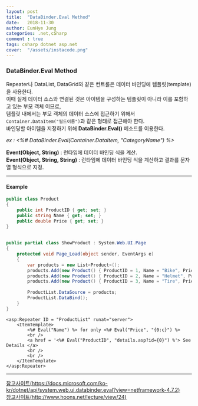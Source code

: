 ```yaml
---
layout: post
title:  "DataBinder.Eval Method"
date:   2018-11-30
author: EunHye Jung
categories: .net,cSharp
comment : true
tags: csharp dotnet asp.net
cover:  "/assets/instacode.png"
---  
```


### DataBinder.Eval Method   
   

Repeater나 DataList, DataGrid와 같은 컨트롤은 데이터 바인딩에 템플릿(template)을 사용한다.  
이때 실제 데이터 소스와 연결된 것은 아이템을 구성하는 템플릿이 아니라 이를 포함하고 있는 부모 객체 이므로,  
템플릿 내에서는 부모 객체의 데이터 소스에 접근하기 위해서 `Container.DataItem("필드이름")`과 같은 형태로 접근해야 한다.  
바인딩할 아이템을 지정하기 위해 <b>DataBinder.Eval()</b> 메소드를 이용한다.  
  
<i>ex : <%# DataBinder.Eval(Container.DataItem, "CategoryName") %> </i>  
       
<b>Event(Object, String)</b> : 런타임에 데이터 바인딩 식을 계산.  
<b>Event(Object, String, String)</b> : 런타임에 데이터 바인딩 식을 계산하고 결과를 문자열 형식으로 지정.   
      
- - -      
    
#### Example   
   
```C# 
public class Product  
{
    public int ProductID { get; set; }
    public string Name { get; set; }
    public double Price { get; set; }
}    
   
   
public partial class ShowProduct : System.Web.UI.Page
{
    protected void Page_Load(object sender, EventArgs e)
    {
        var products = new List<Product>();
        products.Add(new Product() { ProductID = 1, Name = "Bike", Price = 150.00 });
        products.Add(new Product() { ProductID = 2, Name = "Helmet", Price = 19.00 });
        products.Add(new Product() { ProductID = 3, Name = "Tire", Price = 10.00 });
        
        ProductList.DataSource = products;
        ProductList.DataBind();
    }
}
```   
  
```ASP.NET  
<asp:Repeater ID = "ProductList" runat="server">
    <ItemTemplate>
        <%# Eval("Name") %> for only <%# Eval("Price", "{0:c}") %>
        <br />
        <a href = '<%# Eval("ProductID", "details.asp?id={0}") %'> See Details </a>  
        <br />
        <br />
    </ItemTemplate>
</asp:Repeater>
```
     
- - -  
    
[참고사이트(https://docs.microsoft.com/ko-kr/dotnet/api/system.web.ui.databinder.eval?view=netframework-4.7.2)](https://docs.microsoft.com/ko-kr/dotnet/api/system.web.ui.databinder.eval?view=netframework-4.7.2)   
[참고사이트(http://www.hoons.net/lecture/view/24)](http://www.hoons.net/lecture/view/24)  
  

